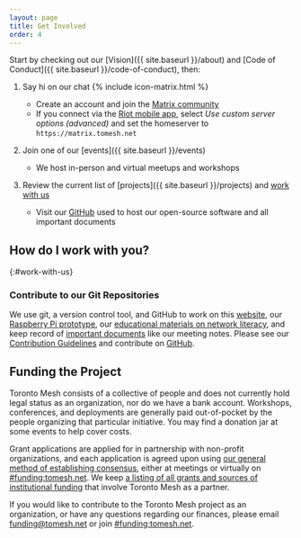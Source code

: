 ```yaml
---
layout: page
title: Get Involved
order: 4
---
```


Start by checking out our [Vision]({{ site.baseurl }}/about) and [Code of Conduct]({{ site.baseurl }}/code-of-conduct), then:

1. Say hi on our chat {% include icon-matrix.html %}
    - Create an account and join the [Matrix community](https://chat.tomesh.net/#/group/+tomesh:tomesh.net)
    - If you connect via the [Riot mobile app](https://riot.im/), select _Use custom server options (advanced)_ and set the homeserver to `https://matrix.tomesh.net`

1. Join one of our [events]({{ site.baseurl }}/events)
    - We host in-person and virtual meetups and workshops

1. Review the current list of [projects]({{ site.baseurl }}/projects) and [work with us](#work-with-us)
    - Visit our [GitHub](https://github.com/tomeshnet) used to host our open-source software and all important documents

## How do I work with you?
{:#work-with-us}

### Contribute to our Git Repositories

We use git, a version control tool, and GitHub to work on this [website](https://github.com/tomeshnet/tomesh.net), our [Raspberry Pi prototype](https://github.com/tomeshnet/prototype-cjdns-pi2), our [educational materials on network literacy](https://github.com/tomeshnet/p2p-internet-workshop), and keep record of [important documents](https://github.com/tomeshnet/documents) like our meeting notes. Please see our [Contribution Guidelines](https://github.com/tomeshnet/documents/blob/master/CONTRIBUTING.md) and contribute on [GitHub](https://github.com/tomeshnet/).

## Funding the Project

Toronto Mesh consists of a collective of people and does not currently hold legal status as an organization, nor do we have a bank account. Workshops, conferences, and deployments are generally paid out-of-pocket by the people organizing that particular initiative. You may find a donation jar at some events to help cover costs.

Grant applications are applied for in partnership with non-profit organizations, and each application is agreed upon using [our general method of establishing consensus](https://github.com/tomeshnet/documents/blob/master/governance/coordination-structure.md#decision-making), either at meetings or virtually on [#funding:tomesh.net](https://chat.tomesh.net/#/room/#funding:tomesh.net). We keep [a listing of all grants and sources of institutional funding](https://github.com/tomeshnet/documents/tree/master/governance/funding.md) that involve Toronto Mesh as a partner.

If you would like to contribute to the Toronto Mesh project as an organization, or have any questions regarding our finances, please email [funding@tomesh.net](mailto:funding@tomesh.net) or join [#funding:tomesh.net](https://chat.tomesh.net/#/room/#funding:tomesh.net).
